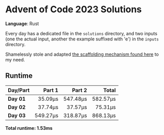 # Advent of Code 2023 Solutions

**Language**: Rust

Every day has a dedicated file in the `solutions` directory, and two inputs (one the actual input, another the example suffixed with 'e') in the `inputs` directory.

Shamelessly stole and adapted [the scaffolding mechanism found here](https://github.com/fspoettel/advent-of-code-rust) to my need.

## Runtime

| Day/Part | Part 1 | Part 2 | Total |
|:---------|-------:|-------:|------:|
| **Day 01** | 35.09μs | 547.48μs | 582.57μs |
| **Day 02** | 37.74μs | 37.57μs | 75.31μs |
| **Day 03** | 549.27μs | 318.87μs | 868.13μs |


**Total runtime: 1.53ms**

